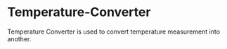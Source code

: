 # Temperature-Converter
Temperature Converter is used to convert temperature measurement into another.
